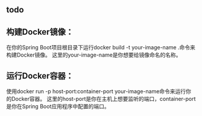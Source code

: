 

## todo

## 构建Docker镜像：

在你的Spring Boot项目根目录下运行docker build -t your-image-name .命令来构建Docker镜像。
这里的your-image-name是你想要给镜像命名的名称。


## 运行Docker容器：

使用docker run -p host-port:container-port your-image-name命令来运行你的Docker容器。
这里的host-port是你在主机上想要监听的端口，container-port是你在Spring Boot应用程序中配置的端口。

